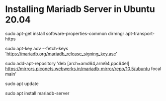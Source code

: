 # Installing Mariadb Server in Ubuntu 20.04

sudo apt-get install software-properties-common dirmngr apt-transport-https

sudo apt-key adv --fetch-keys 'https://mariadb.org/mariadb_release_signing_key.asc'

sudo add-apt-repository 'deb [arch=amd64,arm64,ppc64el] https://mirrors.piconets.webwerks.in/mariadb-mirror/repo/10.5/ubuntu focal main'

sudo apt update

sudo apt install mariadb-server
